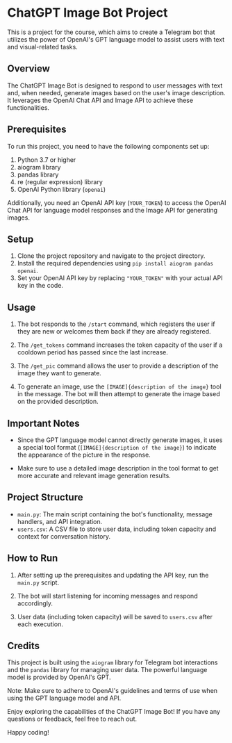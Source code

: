 # ChatGPT Image Bot Project

This is a project for the course, which aims to create a Telegram bot that utilizes the power of OpenAI's GPT language model to assist users with text and visual-related tasks.

## Overview

The ChatGPT Image Bot is designed to respond to user messages with text and, when needed, generate images based on the user's image description. It leverages the OpenAI Chat API and Image API to achieve these functionalities.

## Prerequisites

To run this project, you need to have the following components set up:

1. Python 3.7 or higher
2. aiogram library
3. pandas library
4. re (regular expression) library
5. OpenAI Python library (`openai`)

Additionally, you need an OpenAI API key (`YOUR_TOKEN`) to access the OpenAI Chat API for language model responses and the Image API for generating images.

## Setup

1. Clone the project repository and navigate to the project directory.
2. Install the required dependencies using `pip install aiogram pandas openai`.
3. Set your OpenAI API key by replacing `"YOUR_TOKEN"` with your actual API key in the code.

## Usage

1. The bot responds to the `/start` command, which registers the user if they are new or welcomes them back if they are already registered.

2. The `/get_tokens` command increases the token capacity of the user if a cooldown period has passed since the last increase.

3. The `/get_pic` command allows the user to provide a description of the image they want to generate.

4. To generate an image, use the `[IMAGE]{description of the image}` tool in the message. The bot will then attempt to generate the image based on the provided description.

## Important Notes

- Since the GPT language model cannot directly generate images, it uses a special tool format (`[IMAGE]{description of the image}`) to indicate the appearance of the picture in the response.

- Make sure to use a detailed image description in the tool format to get more accurate and relevant image generation results.

## Project Structure

- `main.py`: The main script containing the bot's functionality, message handlers, and API integration.
- `users.csv`: A CSV file to store user data, including token capacity and context for conversation history.

## How to Run

1. After setting up the prerequisites and updating the API key, run the `main.py` script.

2. The bot will start listening for incoming messages and respond accordingly.

3. User data (including token capacity) will be saved to `users.csv` after each execution.

## Credits

This project is built using the `aiogram` library for Telegram bot interactions and the `pandas` library for managing user data. The powerful language model is provided by OpenAI's GPT.

Note: Make sure to adhere to OpenAI's guidelines and terms of use when using the GPT language model and API.

Enjoy exploring the capabilities of the ChatGPT Image Bot! If you have any questions or feedback, feel free to reach out.

Happy coding!
